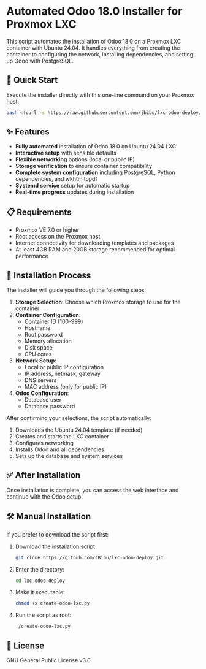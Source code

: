 # Automated Odoo 18.0 Installer for Proxmox LXC

This script automates the installation of Odoo 18.0 on a Proxmox LXC container with Ubuntu 24.04. It handles everything from creating the container to configuring the network, installing dependencies, and setting up Odoo with PostgreSQL.

## 🚀 Quick Start

Execute the installer directly with this one-line command on your Proxmox host:

```bash
bash <(curl -s https://raw.githubusercontent.com/jbibu/lxc-odoo-deploy/main/create-odoo-lxc.py))
```

## ✨ Features

- **Fully automated** installation of Odoo 18.0 on Ubuntu 24.04 LXC
- **Interactive setup** with sensible defaults
- **Flexible networking** options (local or public IP)
- **Storage verification** to ensure container compatibility
- **Complete system configuration** including PostgreSQL, Python dependencies, and wkhtmltopdf
- **Systemd service** setup for automatic startup
- **Real-time progress** updates during installation

## 📋 Requirements

- Proxmox VE 7.0 or higher
- Root access on the Proxmox host
- Internet connectivity for downloading templates and packages
- At least 4GB RAM and 20GB storage recommended for optimal performance

## 🔧 Installation Process

The installer will guide you through the following steps:

1. **Storage Selection**: Choose which Proxmox storage to use for the container
2. **Container Configuration**:
   - Container ID (100-999)
   - Hostname
   - Root password
   - Memory allocation
   - Disk space
   - CPU cores
3. **Network Setup**:
   - Local or public IP configuration
   - IP address, netmask, gateway
   - DNS servers
   - MAC address (only for public IP)
4. **Odoo Configuration**:
   - Database user
   - Database password

After confirming your selections, the script automatically:
1. Downloads the Ubuntu 24.04 template (if needed)
2. Creates and starts the LXC container
3. Configures networking
4. Installs Odoo and all dependencies
5. Sets up the database and system services

## ✅ After Installation

Once installation is complete, you can access the web interface and continue with the Odoo setup.


## 🛠️ Manual Installation

If you prefer to download the script first:

1. Download the installation script:
   ```bash
   git clone https://github.com/JBibu/lxc-odoo-deploy.git
   ```
   
2. Enter the directory:
   ```bash
   cd lxc-odoo-deploy
   ```

3. Make it executable:
   ```bash
   chmod +x create-odoo-lxc.py
   ```

4. Run the script as root:
   ```bash
   ./create-odoo-lxc.py
   ```
   
## 📜 License

GNU General Public License v3.0
